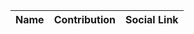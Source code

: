 
| Name           | Contribution        | Social Link          |
|----------------|---------------------|----------------------|